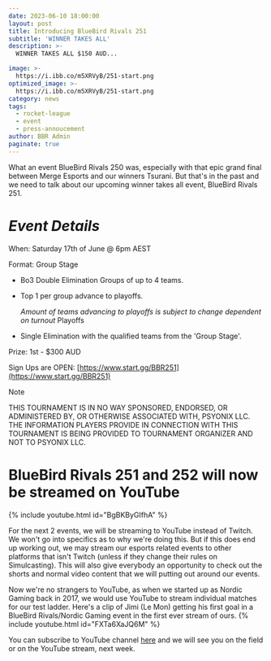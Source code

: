 ```yaml
---
date: 2023-06-10 18:00:00
layout: post
title: Introducing BlueBird Rivals 251
subtitle: 'WINNER TAKES ALL'
description: >-
  WINNER TAKES ALL $150 AUD... 

image: >-
  https://i.ibb.co/m5XRVyB/251-start.png
optimized_image: >-
  https://i.ibb.co/m5XRVyB/251-start.png
category: news
tags:
  - rocket-league
  - event
  - press-annoucement
author: BBR Admin
paginate: true
---
```

What an event BlueBird Rivals 250 was, especially with that epic grand final between Merge Esports and our winners Tsurani. But that's in the past and we need to talk about our upcoming winner takes all event, BlueBird Rivals 251.

# _**Event Details**_

When: Saturday 17th of June @ 6pm AEST

Format:
Group Stage 
- Bo3 Double Elimination Groups of up to 4 teams.
- Top 1 per group advance to playoffs.

  *Amount of teams advancing to playoffs is subject to change dependent on turnout*
Playoffs
- Single Elimination with the qualified teams from the 'Group Stage'.

Prize: 1st - $300 AUD


Sign Ups are OPEN: [https://www.start.gg/BBR251](https://www.start.gg/BBR251) 

> [!NOTE]
> THIS TOURNAMENT IS IN NO WAY SPONSORED, ENDORSED, OR ADMINISTERED BY, OR OTHERWISE ASSOCIATED WITH, PSYONIX LLC. THE INFORMATION PLAYERS PROVIDE IN CONNECTION WITH THIS TOURNAMENT IS BEING PROVIDED TO TOURNAMENT ORGANIZER AND NOT TO PSYONIX LLC.


# BlueBird Rivals 251 and 252 will now be streamed on YouTube
{% include youtube.html id="BgBKByGIfhA" %}

For the next 2 events, we will be streaming to YouTube instead of Twitch. We won't go into specifics as to why we're doing this. But if this does end up working out, we may stream our esports related events to other platforms that isn't Twitch (unless if they change their rules on Simulcasting). This will also give everybody an opportunity to check out the shorts and normal video content that we will putting out around our events. 

Now we're no strangers to YouTube, as when we started up as Nordic Gaming back in 2017, we would use YouTube to stream individual matches for our test ladder. Here's a clip of Jimi (Le Mon) getting his first goal in a BlueBird Rivals/Nordic Gaming event in the first ever stream of ours.
{% include youtube.html id="FXTa6XaJQ6M" %}

You can subscribe to YouTube channel [here](https://www.youtube.com/@BlueBirdRivals) and we will see you on the field or on the YouTube stream, next week. 

